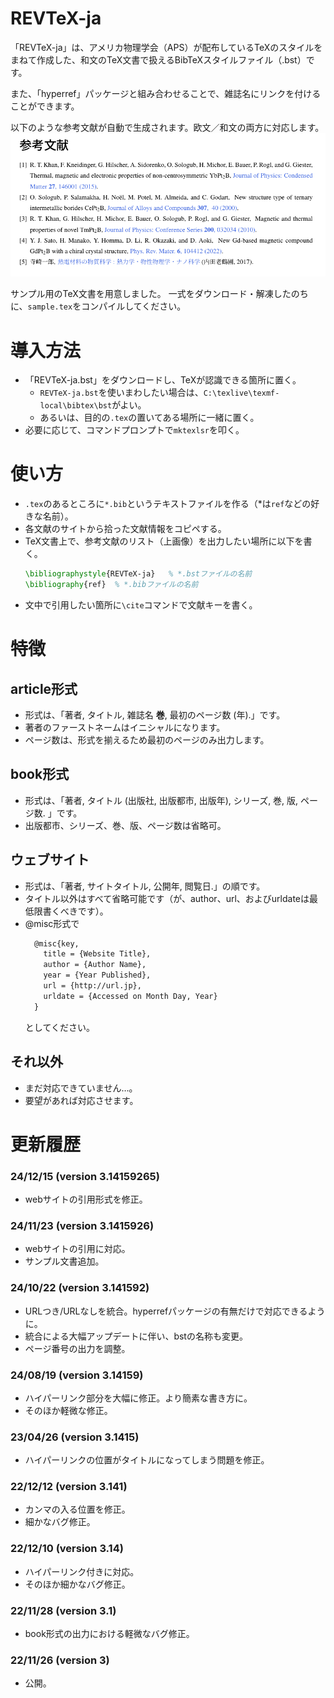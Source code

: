 # REVTeX-ja

「REVTeX-ja」は、アメリカ物理学会（APS）が配布しているTeXのスタイルをまねて作成した、和文のTeX文書で扱えるBibTeXスタイルファイル（.bst）です。

また、「hyperref」パッケージと組み合わせることで、雑誌名にリンクを付けることができます。

 以下のような参考文献が自動で生成されます。欧文／和文の両方に対応します。
![参考文献](image1.png)

サンプル用のTeX文書を用意しました。
一式をダウンロード・解凍したのちに、``sample.tex``をコンパイルしてください。


# 導入方法

- 「REVTeX-ja.bst」をダウンロードし、TeXが認識できる箇所に置く。
  - `REVTeX-ja.bst`を使いまわしたい場合は、`C:\texlive\texmf-local\bibtex\bst`がよい。
  - あるいは、目的の`.tex`の置いてある場所に一緒に置く。
- 必要に応じて、コマンドプロンプトで`mktexlsr`を叩く。

# 使い方

- `.tex`のあるところに`*.bib`というテキストファイルを作る（*は`ref`などの好きな名前）。
- 各文献のサイトから拾った文献情報をコピペする。
- TeX文書上で、参考文献のリスト（上画像）を出力したい場所に以下を書く。
    ```latex
    \bibliographystyle{REVTeX-ja}   % *.bstファイルの名前
	\bibliography{ref}  % *.bibファイルの名前
    ```
- 文中で引用したい箇所に`\cite`コマンドで文献キーを書く。


# 特徴

## article形式
- 形式は、「著者, タイトル, 雑誌名 **巻**, 最初のページ数 (年).」です。
- 著者のファーストネームはイニシャルになります。
- ページ数は、形式を揃えるため最初のページのみ出力します。

## book形式
- 形式は、「著者, タイトル (出版社, 出版都市, 出版年), シリーズ, 巻, 版, ページ数. 」です。
- 出版都市、シリーズ、巻、版、ページ数は省略可。
  

## ウェブサイト
- 形式は、「著者, サイトタイトル, 公開年, 閲覧日.」の順です。
- タイトル以外はすべて省略可能です（が、author、url、およびurldateは最低限書くべきです）。
- @misc形式で
  ```latex
    @misc{key,
      title = {Website Title},
      author = {Author Name},
      year = {Year Published},
      url = {http://url.jp},
      urldate = {Accessed on Month Day, Year}
    }
  ```
  としてください。

## それ以外
- まだ対応できていません…。
- 要望があれば対応させます。


# 更新履歴

### 24/12/15 (version 3.14159265)
- webサイトの引用形式を修正。


### 24/11/23 (version 3.1415926)
- webサイトの引用に対応。
- サンプル文書追加。

### 24/10/22 (version 3.141592)
- URLつき/URLなしを統合。hyperrefパッケージの有無だけで対応できるように。
- 統合による大幅アップデートに伴い、bstの名称も変更。
- ページ番号の出力を調整。


### 24/08/19 (version 3.14159)
- ハイパーリンク部分を大幅に修正。より簡素な書き方に。
- そのほか軽微な修正。


### 23/04/26 (version 3.1415)
- ハイパーリンクの位置がタイトルになってしまう問題を修正。


### 22/12/12 (version 3.141)
- カンマの入る位置を修正。
- 細かなバグ修正。


### 22/12/10 (version 3.14)
- ハイパーリンク付きに対応。
- そのほか細かなバグ修正。


### 22/11/28 (version 3.1)
- book形式の出力における軽微なバグ修正。



### 22/11/26 (version 3)
- 公開。
